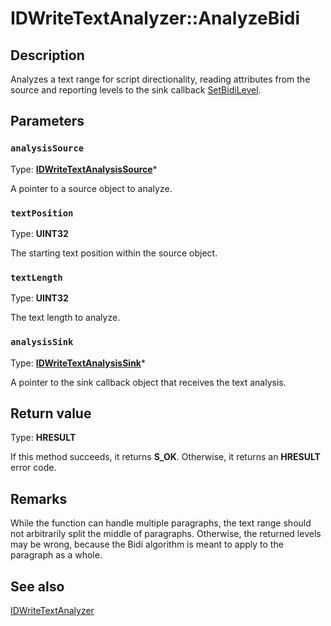 # IDWriteTextAnalyzer::AnalyzeBidi

## Description

 Analyzes a text range for script directionality, reading attributes
from the source and reporting levels to the sink callback [SetBidiLevel](https://learn.microsoft.com/windows/win32/api/dwrite/nf-dwrite-idwritetextanalysissink-setbidilevel).

## Parameters

### `analysisSource`

Type: **[IDWriteTextAnalysisSource](https://learn.microsoft.com/windows/win32/api/dwrite/nn-dwrite-idwritetextanalysissource)***

A pointer to a source object to analyze.

### `textPosition`

Type: **UINT32**

The starting text position within the source object.

### `textLength`

Type: **UINT32**

The text length to analyze.

### `analysisSink`

Type: **[IDWriteTextAnalysisSink](https://learn.microsoft.com/windows/win32/api/dwrite/nn-dwrite-idwritetextanalysissink)***

A pointer to the sink callback object that receives the text analysis.

## Return value

Type: **HRESULT**

If this method succeeds, it returns **S_OK**. Otherwise, it returns an **HRESULT** error code.

## Remarks

 While the function can handle multiple paragraphs, the text range
should not arbitrarily split the middle of paragraphs. Otherwise, the
returned levels may be wrong, because the Bidi algorithm is meant to
apply to the paragraph as a whole.

## See also

[IDWriteTextAnalyzer](https://learn.microsoft.com/windows/win32/api/dwrite/nn-dwrite-idwritetextanalyzer)